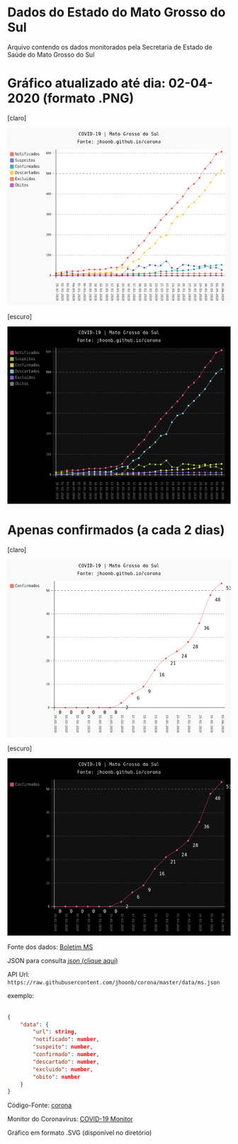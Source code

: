 Dados do Estado do Mato Grosso do Sul
==

Arquivo contendo os dados monitorados pela Secretaria de Estado de Saúde 
do Mato Grosso do Sul

Gráfico atualizado até dia: 02-04-2020 (formato .PNG)
===

[claro]

<img src="https://raw.githubusercontent.com/jhoonb/corona/master/data/line_ms_claro.png" 
height="400" width="600">

[escuro]

<img src="https://raw.githubusercontent.com/jhoonb/corona/master/data/line_ms_escuro.png" 
height="400" width="600">


Apenas confirmados (a cada 2 dias) 
===

[claro]

<img src="https://raw.githubusercontent.com/jhoonb/corona/master/data/line_ms_confirmado_claro.png" height="400" width="600">

[escuro]

<img src="https://raw.githubusercontent.com/jhoonb/corona/master/data/line_ms_confirmado_escuro.png" 
height="400" width="600">


Fonte dos dados: [Boletim MS](https://www.vs.saude.ms.gov.br/Geral/vigilancia-saude/vigilancia-epidemiologica/boletim-epidemiologico/covid-19/)

JSON para consulta [_json_ (clique aqui)](https://github.com/jhoonb/corona/blob/master/data/ms.json)

API Url: `https://raw.githubusercontent.com/jhoonb/corona/master/data/ms.json`

exemplo:

```json

{
    "data": {
        "url": string,
        "notificado": number,
        "suspeito": number, 
        "confirmado": number,
        "descartado": number, 
        "excluido": number,
        "obito": number
    }
}
```


Código-Fonte: [corona](https://github.com/jhoonb/corona/)


Monitor do Coronavírus: [COVID-19 Monitor](https://jhoonb.github.io/corona)


Gráfico em formato .SVG (disponível no diretório)
